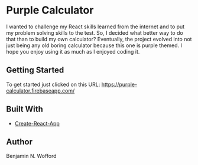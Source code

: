 # Purple Calculator

I wanted to challenge my React skills learned from the internet and to put my problem solving skills to the test.
So, I decided what better way to do that than to build my own calculator? Eventually, the project evolved into not just being any old boring calculator because this one is purple themed. I hope you enjoy using it as much as I enjoyed coding it. 

## Getting Started

To get started just clicked on this URL: https://purple-calculator.firebaseapp.com/

## Built With

* [Create-React-App](https://reactjs.org/docs/create-a-new-react-app.html)


## Author

Benjamin N. Wofford
